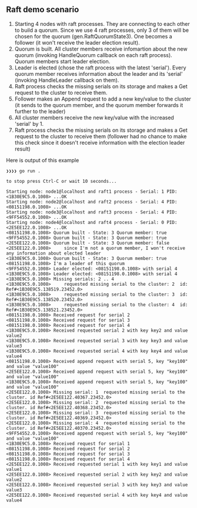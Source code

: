 ## Raft demo scenario ##

1. Starting 4 nodes with raft processes. They are connecting to each other to build a quorum. Since we use 4 raft processes, only 3 of them will be chosen for the quorum (gen.RaftQuorumState3). One becomes a follower (it won't receive the leader election result).
2. Quorum is built. All cluster members receive infomartion about the new quorum (invoking HandleQuorum callback on each raft process). Quorum members start leader election.
3. Leader is elected (chose the raft process with the latest 'serial'). Every quorum member receives information about the leader and its 'serial' (invoking HandleLeader callback on them).
4. Raft process checks the missing serials on its storage and makes a Get request to the cluster to receive them.
5. Follower makes an Append request to add a new key/value to the cluster (it sends to the quorum member, and the quorum member forwards it further to the leader)
6. All cluster members receive the new key/value with the increased 'serial' by 1.
7. Raft process checks the missing serials on its storage and makes a Get request to the cluster to receive them (follower had no chance to make this check since it doesn't receive information with the election leader result)



Here is output of this example

```
❯❯❯❯ go run .

to stop press Ctrl-C or wait 10 seconds...

Starting node: node1@localhost and raft1 process - Serial: 1 PID: <1B30E9C5.0.1008> ...OK
Starting node: node2@localhost and raft2 process - Serial: 4 PID: <08151198.0.1008> ...OK
Starting node: node3@localhost and raft3 process - Serial: 4 PID: <9FF54552.0.1008> ...OK
Starting node: node4@localhost and raft4 process - Serial: 0 PID: <2E5EE122.0.1008> ...OK
<08151198.0.1008> Quorum built - State: 3 Quorum member: true
<9FF54552.0.1008> Quorum built - State: 3 Quorum member: true
<2E5EE122.0.1008> Quorum built - State: 3 Quorum member: false
<2E5EE122.0.1008>     since I'm not a quorum member, I won't receive any information about elected leader
<1B30E9C5.0.1008> Quorum built - State: 3 Quorum member: true
<08151198.0.1008> I'm a leader of this quorum
<9FF54552.0.1008> Leader elected: <08151198.0.1008> with serial 4
<1B30E9C5.0.1008> Leader elected: <08151198.0.1008> with serial 4
<1B30E9C5.0.1008> Missing serials: 2 .. 4
<1B30E9C5.0.1008>     requested missing serial to the cluster: 2  id: Ref#<1B30E9C5.138519.23452.0>
<1B30E9C5.0.1008>     requested missing serial to the cluster: 3  id: Ref#<1B30E9C5.138520.23452.0>
<1B30E9C5.0.1008>     requested missing serial to the cluster: 4  id: Ref#<1B30E9C5.138521.23452.0>
<08151198.0.1008> Received request for serial 2
<08151198.0.1008> Received request for serial 3
<08151198.0.1008> Received request for serial 4
<1B30E9C5.0.1008> Received requested serial 2 with key key2 and value value2
<1B30E9C5.0.1008> Received requested serial 3 with key key3 and value value3
<1B30E9C5.0.1008> Received requested serial 4 with key key4 and value value4
<08151198.0.1008> Received append request with serial 5, key "key100" and value "value100"
<2E5EE122.0.1008> Received append request with serial 5, key "key100" and value "value100"
<1B30E9C5.0.1008> Received append request with serial 5, key "key100" and value "value100"
<2E5EE122.0.1008> Missing serial: 1  requested missing serial to the cluster. id Ref#<2E5EE122.40367.23452.0>
<2E5EE122.0.1008> Missing serial: 2  requested missing serial to the cluster. id Ref#<2E5EE122.40368.23452.0>
<2E5EE122.0.1008> Missing serial: 3  requested missing serial to the cluster. id Ref#<2E5EE122.40369.23452.0>
<2E5EE122.0.1008> Missing serial: 4  requested missing serial to the cluster. id Ref#<2E5EE122.40370.23452.0>
<9FF54552.0.1008> Received append request with serial 5, key "key100" and value "value100"
<1B30E9C5.0.1008> Received request for serial 1
<08151198.0.1008> Received request for serial 2
<08151198.0.1008> Received request for serial 3
<08151198.0.1008> Received request for serial 4
<2E5EE122.0.1008> Received requested serial 1 with key key1 and value value1
<2E5EE122.0.1008> Received requested serial 2 with key key2 and value value2
<2E5EE122.0.1008> Received requested serial 3 with key key3 and value value3
<2E5EE122.0.1008> Received requested serial 4 with key key4 and value value4

```
